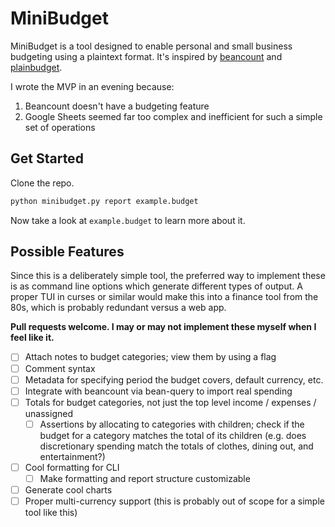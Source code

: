 # MiniBudget

MiniBudget is a tool designed to enable personal and small business
budgeting using a plaintext format. It's inspired by [beancount](https://github.com/beancount/beancount) and [plainbudget](https://github.com/galvez/plainbudget).

I wrote the MVP in an evening because:

1. Beancount doesn't have a budgeting feature
2. Google Sheets seemed far too complex and inefficient for such a simple set of operations

## Get Started

Clone the repo.

```sh
python minibudget.py report example.budget
```

Now take a look at `example.budget` to learn more about it.

## Possible Features

Since this is a deliberately simple tool, the preferred way to implement these is as command line options which generate different types of output. A proper TUI in curses or similar would make this into a finance tool from the 80s, which is probably redundant versus a web app.

**Pull requests welcome. I may or may not implement these myself when I feel like it.**

- [ ] Attach notes to budget categories; view them by using a flag
- [ ] Comment syntax
- [ ] Metadata for specifying period the budget covers, default currency, etc. 
- [ ] Integrate with beancount via bean-query to import real spending
- [ ] Totals for budget categories, not just the top level income / expenses / unassigned
    - [ ] Assertions by allocating to categories with children; check if the budget for a category matches the total of its children (e.g. does discretionary spending match the totals of clothes, dining out, and entertainment?)
- [ ] Cool formatting for CLI
    - [ ] Make formatting and report structure customizable
- [ ] Generate cool charts
- [ ] Proper multi-currency support (this is probably out of scope for a simple tool like this)
